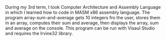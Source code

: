During my 3rd term, I took Computer Architecture and Assembly Language in which I learned how to code in MASM x86 assembly language.
The program array-sum-and-average gets 10 integers fro the user, stores them in an array, computes their sum and average, then
displays the array, sum and average on the console. This program can be run with Visaul Studio and requires the Irvine32 library.
